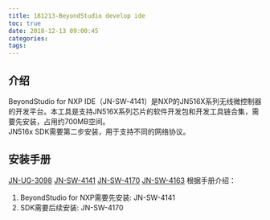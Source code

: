 ```yaml
---
title: 181213-BeyondStudio develop ide
toc: true
date: 2018-12-13 09:00:45
categories:
tags:
---
```


## 介绍
BeyondStudio for NXP IDE（JN-SW-4141）是NXP的JN516X系列无线微控制器的开发平台。本工具是支持JN516X系列芯片的软件开发包和开发工具链合集，需要先安装，占用约700MB空间。  
JN516x SDK需要第二步安装，用于支持不同的网络协议。

## 安装手册
[JN-UG-3098](https://pan.baidu.com/s/1ZTZLjXxYRGp_glxZYPUCsQ)
[JN-SW-4141](https://pan.baidu.com/s/1FrquoxXaSGNlOL6bN1TEvw)
[JN-SW-4170](https://pan.baidu.com/s/1jlJWhEkCf0LwhXojVjvERA)
[JN-SW-4163](https://pan.baidu.com/s/1Mim6SftD87ZuOs38ArzxAg)
根据手册介绍：  
1. BeyondStudio for NXP需要先安装: JN-SW-4141
2. SDK需要后续安装: JN-SW-4170


